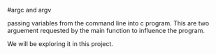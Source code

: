 #argc and argv

passing variables from the command line into c program. This are two arguement requested by the main function to influence the program.

We will be exploring it in this project.
